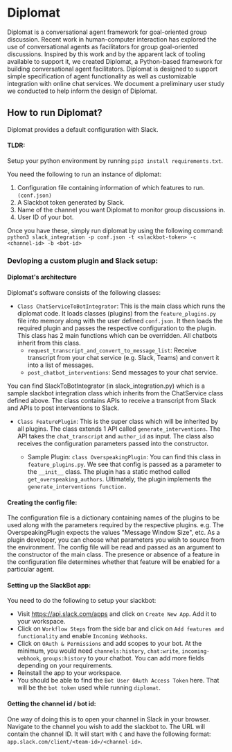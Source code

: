 # Diplomat

Diplomat is a conversational agent framework for goal-oriented group discussion. Recent work in human-computer interaction has explored the use of conversational agents as facilitators for group goal-oriented discussions. Inspired by this work and by the apparent lack of tooling available to support it, we created Diplomat, a Python-based framework for building conversational agent facilitators. Diplomat is designed to support simple specification of agent functionality as well as customizable integration with online chat services. We document a preliminary user study we conducted to help inform the design of Diplomat.

## How to run Diplomat? 
Diplomat provides a default configuration with Slack.

#### TLDR:
Setup your python environment by running 
`pip3 install requirements.txt`.

You need the following to run an instance of diplomat: 
1. Configuration file containing information of which features to run. `(conf.json)`
2. A Slackbot token generated by Slack.
3. Name of the channel you want Diplomat to monitor group discussions in.
4. User ID of your bot. 

Once you have these, simply run diplomat by using the following command: 
`python3 slack_integration -p conf.json -t <slackbot-token> -c <channel-id> -b <bot-id>` 

### Devloping a custom plugin and Slack setup:
#### Diplomat's architecture
Diplomat's software consists of the following classes: 

* `Class ChatServiceToBotIntegrator`: This is the main class which runs the diplomat code. 
It loads classes (plugins) from the `feature_plugins.py` file into memory along with the user defined `conf.json`. 
It then loads the required plugin and passes the respective configuration to the plugin. This class has 2 main functions 
which can be overridden. All chatbots inherit from this class. 
    - `request_transcript_and_convert_to_message_list`: Receive transcript from your chat service (e.g. Slack, Teams)
    and convert it into a list of messages.
    - `post_chatbot_interventions`: Send messages to your chat service.     

You can find SlackToBotIntegrator (in slack_integration.py) which is a sample slackbot integration class which inherits from the ChatService class defined above. The class contains APIs to receive a transcript from Slack and APIs to post interventions to Slack. 

* `Class FeaturePlugin`: This is the super class which will be inherited by all plugins. The class extends 1 API called
`generate_interventions`. The API takes the `chat_transcript` and `author_id` as input. The class also receives the 
configuration parameters passed into the constructor. 

    - Sample Plugin: `class OverspeakingPlugin`:  You can find this class in `feature_plugins.py`. We see that config is passed 
as a parameter to the `__init__` class. The plugin has a static method called `get_overspeaking_authors`. Ultimately, the plugin
implements the `generate_interventions function.` 

#### Creating the config file: 
The configuration file is a dictionary containing names of the plugins to be used along with the parameters required 
by the respective plugins. e.g. The OverspeakingPlugin expects the values "Message Window Size", etc. 
As a plugin developer, you can choose what parameters you wish to source from the environment. The config file will be 
read and passed as an argument to the constructor of the main class. The presence or absence of a feature in the configuration file determines whether that feature will be enabled for a particular agent.  

#### Setting up the SlackBot app:
You need to do the following to setup your slackbot:  
* Visit https://api.slack.com/apps and click on `Create New App`. Add it to your workspace.  
* Click on `Workflow Steps` from the side bar and click on `Add features and functionality` and enable `Incoming Webhooks`.
* Click on `OAuth & Permissions` and add scopes to your bot. At the minimum, you would need `channels:history`, `chat:write`,
`incoming-webhook`, `groups:history` to your chatbot. You can add more fields depending on your requirements. 
* Reinstall the app to your workspace. 
* You should be able to find the `Bot User OAuth Access Token` here. That will be the `bot token` used while running `diplomat`. 


#### Getting the channel id / bot id:
One way of doing this is to open your channel in Slack in your browser. 
Navigate to the channel you wish to add the slackbot to. The URL will contain the channel ID. It will start with `C` and 
have the following format: `app.slack.com/client/<team-id>/<channel-id>`.
